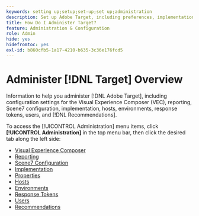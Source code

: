 ```yaml
---
keywords: setting up;setup;set-up;set up;administration
description: Set up Adobe Target, including preferences, implementation, user management, properties, Scene7 configuration, host management, and response tokens.
title: How Do I Administer Target?
feature: Administration & Configuration
role: Admin
hide: yes
hidefromtoc: yes
exl-id: b860cfb5-1a17-4210-b635-3c36e176fcd5
---
```

# Administer [!DNL Target] Overview

Information to help you administer [!DNL Adobe Target], including configuration settings for the Visual Experience Composer (VEC), reporting, Scene7 configuration, implementation, hosts, environments, response tokens, users, and [!DNL Recommendations].

To access the [!UICONTROL Administration] menu items, click **[!UICONTROL Administration]** in the top menu bar, then click the desired tab along the left side:

* [Visual Experience Composer](/help/main/administrating-target/visual-experience-composer-set-up.md)
* [Reporting](/help/main/administrating-target/reporting.md)
* [Scene7 Configuration](/help/main/administrating-target/scene7-settings.md)
* [Implementation](/help/main/c-implementing-target/implementing-target.md)
* [Properties](/help/main/administrating-target/c-user-management/property-channel/property-channel.md)
* [Hosts](/help/main/administrating-target/hosts.md)
* [Environments](/help/main/administrating-target/environments.md)
* [Response Tokens](/help/main/administrating-target/response-tokens.md)
* [Users](/help/main/administrating-target/c-user-management/user-management.md)
* [Recommendations](/help/main/administrating-target/recommendations-settings.md)
